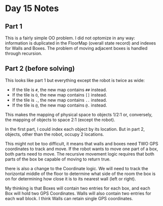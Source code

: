 # Day 15 Notes

## Part 1

This is a fairly simple OO problem.  I did not optomize in any way: information is duplicated in the
FloorMap (overall state record) and indexes for Walls and Boxes.  The problem of moving adjacent
boxes is handled through recursion.

## Part 2 (before solving)

This looks like part 1 but everything except the robot is twice as wide: 

- If the tile is `#`, the new map contains `##` instead.
- If the tile is `O`, the new map contains `[]` instead.
- If the tile is `.`, the new map contains `..` instead.
- If the tile is `@`, the new map contains `@.` instead.

This makes the mapping of physical space to objects 1/2:1
or, conversely, the mapping of objects to space 2:1 (except the robot).

In the first part, I could index each object by its location.  But in part 2,
objects, other than the robot, occupy 2 locations.

This might not be too difficult, it means that walls and boxes need TWO GPS coordinates
to track and move.  If the robot wants to move one part of a box, both parts need to 
move. The recursive movement logic requires that both parts of the box be capable of moving
to return true.

there is also a change to the Coordinate logic.  We will need to track the horizontal middle of 
the floor to determine what side of the room the box is on for determining how close it is to 
its nearest wall (left or right).  

My thinking is that Boxes will contain two entries for each box, and each Box will hold two GPS
Coordinates.  Walls will also contain two entries for each wall block.  I think Walls can retain
single GPS coordinates.

